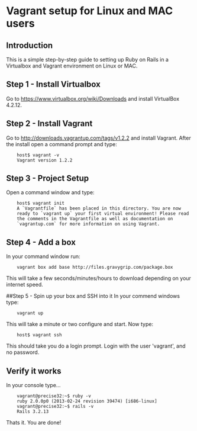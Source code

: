 # Vagrant setup for Linux and MAC users

## Introduction
This is a simple step-by-step guide to setting up Ruby on Rails in a Virtualbox and Vagrant environment on Linux or MAC.

## Step 1 - Install Virtualbox
Go to https://www.virtualbox.org/wiki/Downloads and install VirtualBox 4.2.12.

## Step 2 - Install Vagrant
Go to http://downloads.vagrantup.com/tags/v1.2.2 and install Vagrant. After the install open a command prompt and type:

		host$ vagrant -v
		Vagrant version 1.2.2

## Step 3 - Project Setup
Open a command window and type:

		host$ vagrant init
		A `Vagrantfile` has been placed in this directory. You are now
		ready to `vagrant up` your first virtual environment! Please read
		the comments in the Vagrantfile as well as documentation on
		`vagrantup.com` for more information on using Vagrant.

## Step 4 - Add a box
In your command window run:

		vagrant box add base http://files.gravygrip.com/package.box

This will take a few seconds/minutes/hours to download depending on your internet speed.


##Step 5 - Spin up your box and SSH into it
In your commend windows type:

		vagrant up

This will take a minute or two configure and start. Now type:

		host$ vagrant ssh

This should take you do a login prompt. Login with the user 'vagrant', and no password.

## Verify it works

In your console type...

		vagrant@precise32:~$ ruby -v
		ruby 2.0.0p0 (2013-02-24 revision 39474) [i686-linux]
		vagrant@precise32:~$ rails -v
		Rails 3.2.13


Thats it. You are done!
